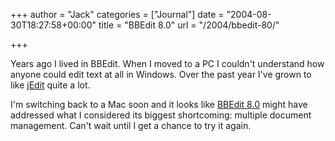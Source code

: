 +++
author = "Jack"
categories = ["Journal"]
date = "2004-08-30T18:27:58+00:00"
title = "BBEdit 8.0"
url = "/2004/bbedit-80/"

+++

Years ago I lived in BBEdit. When I moved to a PC I couldn't understand how anyone could edit text at all in Windows. Over the past year I've grown to like [jEdit][1] quite a lot.

I'm switching back to a Mac soon and it looks like [BBEdit 8.0][2] might have addressed what I considered its biggest shortcoming: multiple document management. Can't wait until I get a chance to try it again.

 [1]: http://www.jedit.org
 [2]: http://www.barebones.com/products/bbedit/benefitsomnipotence.shtml#DocumentsDrawer